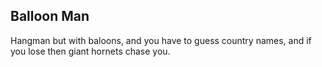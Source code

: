 ## Balloon Man

Hangman but with baloons, and you have to guess country names, and if you lose then giant hornets chase you.
